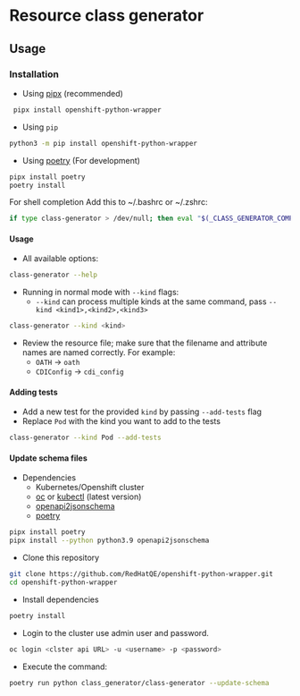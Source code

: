 # Resource class generator

## Usage

### Installation

- Using [pipx](https://github.com/pypa/pipx) (recommended)

```bash
 pipx install openshift-python-wrapper
```

- Using `pip`

```bash
python3 -m pip install openshift-python-wrapper
```

- Using [poetry](https://python-poetry.org/) (For development)

```bash
pipx install poetry
poetry install
```

For shell completion Add this to ~/.bashrc or ~/.zshrc:

```bash
if type class-generator > /dev/null; then eval "$(_CLASS_GENERATOR_COMPLETE=zsh_source class-generator)"; fi
```

#### Usage

- All available options:

```bash
class-generator --help
```

- Running in normal mode with `--kind` flags:
  - `--kind` can process multiple kinds at the same command, pass `--kind <kind1>,<kind2>,<kind3>`

```bash
class-generator --kind <kind>

```

- Review the resource file; make sure that the filename and attribute names are named correctly. For example:
  - `OATH` -> `oath`
  - `CDIConfig` -> `cdi_config`

#### Adding tests

- Add a new test for the provided `kind` by passing `--add-tests` flag
- Replace `Pod` with the kind you want to add to the tests

```bash
class-generator --kind Pod --add-tests
```

#### Update schema files

- Dependencies
  - Kubernetes/Openshift cluster
  - [oc](https://mirror.openshift.com/pub/openshift-v4/x86_64/clients/ocp/stable/) or [kubectl](https://kubernetes.io/docs/tasks/tools/) (latest version)
  - [openapi2jsonschema](https://github.com/instrumenta/openapi2jsonschema)
  - [poetry](https://python-poetry.org/)

```bash
pipx install poetry
pipx install --python python3.9 openapi2jsonschema
```

- Clone this repository

```bash
git clone https://github.com/RedHatQE/openshift-python-wrapper.git
cd openshift-python-wrapper
```

- Install dependencies

```bash
poetry install
```

- Login to the cluster use admin user and password.

```bash
oc login <clster api URL> -u <username> -p <password>
```

- Execute the command:

```bash
poetry run python class_generator/class-generator --update-schema
```
